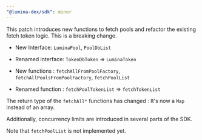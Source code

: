 ```yaml
---
"@lumina-dex/sdk": minor
---
```


This patch introduces new functions to fetch pools and refactor the existing fetch token logic. This is a breaking change.

- New Interface: `LuminaPool`, `PoolDbList`
- Renamed interface: `TokenDbToken` => `LuminaToken`

- New functions : `fetchAllFromPoolFactory`, `fetchAllPoolsFromPoolFactory`, `fetchPoolList`
- Renamed function : `fetchPoolTokenList` => `fetchTokenList`

The return type of the `fetchAll*` functions has changed : It's now a `Map` instead of an array.

Additionally, concurrency limits are introduced in several parts of the SDK.

Note that `fetchPoolList` is not implemented yet.
